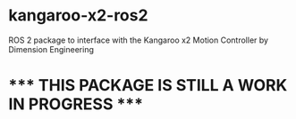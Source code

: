 # kangaroo-x2-ros2
ROS 2 package to interface with the Kangaroo x2 Motion Controller by Dimension Engineering

# *** THIS PACKAGE IS STILL A WORK IN PROGRESS ***